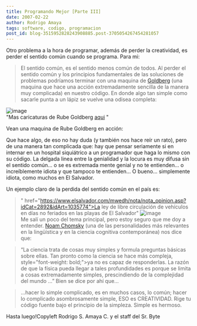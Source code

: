 ```yaml
---
title: Programando Mejor [Parte III]
date: 2007-02-22
author: Rodrigo Amaya
tags: software, codigo, programacion
post_id: blog-3515952828243908885.post-3705054267454281057
---
```


Otro problema a la hora de programar, además de perder la creatividad, es perder el sentido común cuando se programa. Para mi:

> El sentido común, es el sentido
> menos común de todos.
Al perder el sentido común y los principios fundamentales de las soluciones de problemas podríamos terminar con una maquina de [Goldberg](https://en.wikipedia.org/wiki/Rube_Goldberg) (una maquina que hace una acción extremadamente sencilla de la manera muy complicada) en nuestro código. En donde algo tan simple como sacarle punta a un lápiz se vuelve una odisea completa:

![image](https://bp0.blogger.com/_ayvorITawE4/Rd2UlaSA-GI/AAAAAAAAAIw/nrPBhYn-jI4/s400/RG_168.gif)    
"Mas caricaturas de Rube Goldberg [aqui](https://www.rubegoldberg.com/gallery.php)
"

Vean una maquina de Rube Goldberg en acción:

Que hace algo, de eso no hay duda (y también nos hace reír un rato), pero de una manera tan complicada que: hay que pensar seriamente si en internar en un hospital siquiátrico a un programador que haga lo mismo con su código. La delgada linea entre la genialidad y la locura es muy difusa sin el sentido común... o se es extremada mente genial y no te entienden... o increíblemente idiota y que tampoco te entienden... O bueno... simplemente idiota, como muchos en El Salvador.

Un ejemplo claro de la perdida del sentido común en el país es:
> " href="https://www.elsalvador.com/mwedh/nota/nota_opinion.asp?idCat=2892&idArt=1035774">La
> ley de libre circulación de vehículos en días no feriados en las playas de El
> Salvador"
![image](https://bp0.blogger.com/_ayvorITawE4/ReBSfqSA-II/AAAAAAAAAJM/TZsLxRsbYY8/s400/tor.jpg)    
Me salí un poco del tema principal, pero estoy seguro que me doy a entender.
[Noam Chomsky](https://es.wikipedia.org/wiki/Noam_Chomsky) (una de las
personalidades más relevantes en la lingüística y en la ciencia cognitiva contemporánea) nos dice que:

> “La ciencia trata de cosas muy simples y formula
> preguntas básicas sobre ellas. Tan pronto como la ciencia se hace más compleja, style="font-weight: bold;">ya no es capaz de responderlas.
> La razón
> de que la física pueda llegar a tales profundidades es porque se limita a cosas extremadamente
> simples, prescindiendo de la complejidad del
> mundo …”
Bien se dice por ahí que...

> ...hacer lo simple
> complicado, es en muchos casos, lo común; hacer lo complicado asombrosamente simple, ESO es
> CREATIVIDAD.
Rige tu código fuente bajo el principio de la simpleza. Simple es hermoso.

Hasta luego!Copyleft Rodrigo S. Amaya C. y el staff del Sr. Byte